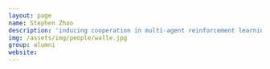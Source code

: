 ```yaml
---
layout: page
name: Stephen Zhao
description: 'inducing cooperation in multi-agent reinforcement learning. co-supervised by <a href="http://www.cs.toronto.edu/~yangxu/">Yang Xu</a> <strong>next: UofT CS</strong>'
img: /assets/img/people/walle.jpg
group: alumni
website: 
---
```


